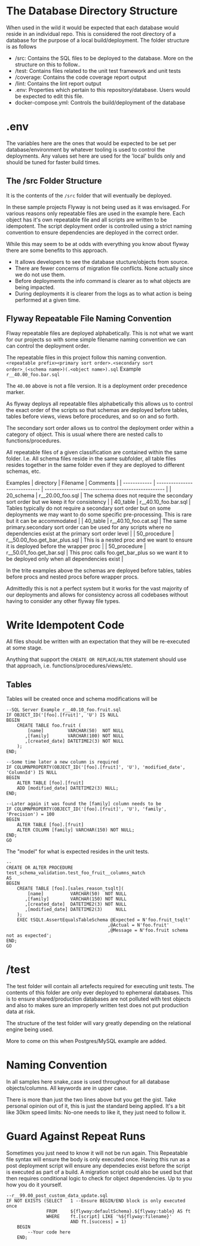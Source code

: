 # The Database Directory Structure
When used in the wild it would be expected that each database would reside in an individual repo. 
This is considered the root directory of a database for the purpose of a local build/deployment.
The folder structure is as follows

* /src: Contains the SQL files to be deployed to the database. More on the structure on this to follow..
* /test: Contains files related to the unit test framework and unit tests
* /coverage: Contains the code coverage report output
* /lint: Contains the lint report output
* .env: Properties which pertain to this repository/database. Users would be expected to edit this file.
* docker-compose.yml: Controls the build/deployment of the database

# .env
The variables here are the ones that would be expected to be set per database/environment by whatever tooling is used to control the deployments.
Any values set here are used for the 'local' builds only and should be tuned for faster build times. 

## The /src Folder Structure
It is the contents of the `/src` folder that will eventually be deployed.

In these sample projects Flyway is not being used as it was envisaged. For various reasons only repeatable files are used in the example here. Each object has it's own repeatable file and all scripts are written to be idempotent. The script deployment order is controlled using a strict naming convention to ensure dependencies are deployed in the correct order.

While this may seem to be at odds with everything you know about flyway there are some benefits to this approach.

* It allows developers to see the database stucture/objects from source. 
* There are fewer concerns of migration file conflicts. None actually since we do not use them.
* Before deployments the info command is clearer as to what objects are being impacted.
* During deployments it is clearer from the logs as to what action is being performed at a given time. 

## Flyway Repeatable File Naming Convention
Flway repeatable files are deployed alphabetically. This is not what we want for our projects so with some simple filename naming convention we can can control the deployment order. 

The repeatable files in this project follow this naming convention. 
`<repeatable prefix><primary sort order>.<secondary sort order>_(<schema name>)(.<object name>).sql`
Example
`r__40.00_foo.bar.sql`

The `40.00` above is not a file version. It is a deployment order precedence marker.

As flyway deploys all repeatable files alphabetically this allows us to control the exact order of the scripts so that schemas are deployed before tables, tables before views, views before procedures, and so on and so forth.

The secondary sort order allows us to control the deployment order within a category of object. This is usual where there are nested calls to functions/procedures.

All repeatable files of a given classification are contained within the same folder. I.e. All schema files reside in the same subfolder, all table files resides together in the same folder even if they are deployed to different schemas, etc.

Examples
| directory    | Filename                      | Comments                                           |
| ------------ | ----------------------------- | -------------------------------------------------- |
| 20_schema    | r__20.00_foo.sql              | The schema does not require the secondary sort order but we keep it for consistency |
| 40_table     | r__40.10_foo.bar.sql          | Tables typically do not require a secondary sort order but on some deployments we may want to do some specific pre-processing. This is rare but it can be accommodated |
| 40_table     | r__40.10_foo.cat.sql          | The same primary.secondary sort order can be used for any scripts where no dependencies exist at the primary sort order level |
| 50_procedure | r__50.00_foo.get_bar_plus.sql | This is a nested proc and we want to ensure it is deployed before the wrapper proc |
| 50_procedure | r__50.01_foo.get_bar.sql      | This proc calls foo.get_bar_plus so we want it to be deployed only when all dependencies exist |

In the trite examples above the schemas are deployed before tables, tables before procs and nested procs before wrapper procs.

Admittedly this is not a perfect system but it works for the vast majority of our deployments and allows for consistency across all codebases without having to consider any other flyway file types.

# Write Idempotent Code
All files should be written with an expectation that they will be re-executed at some stage.

Anything that support the `CREATE OR REPLACE/ALTER` statement should use that approach, i.e. functions/procedures/views/etc.

## Tables
Tables will be created once and schema modifications will be 
```
--SQL Server Example r__40.10_foo.fruit.sql
IF OBJECT_ID('[foo].[fruit]', 'U') IS NULL
BEGIN
    CREATE TABLE foo.fruit (
        [name]         VARCHAR(50)  NOT NULL
       ,[family]       VARCHAR(100) NOT NULL
       ,[created_date] DATETIME2(3) NOT NULL
    );
END;

--Some time later a new column is required
IF COLUMNPROPERTY(OBJECT_ID('[foo].[fruit]', 'U'), 'modified_date', 'ColumnId') IS NULL
BEGIN
    ALTER TABLE [foo].[fruit] 
    ADD [modified_date] DATETIME2(3) NULL;
END;

--Later again it was found the [family] column needs to be 
IF COLUMNPROPERTY(OBJECT_ID('[foo].[fruit]', 'U'), 'family', 'Precision') = 100
BEGIN
    ALTER TABLE [foo].[fruit] 
    ALTER COLUMN [family] VARCHAR(150) NOT NULL;
END;
GO
```

The "model" for what is expected resides in the unit tests. 
```
--
CREATE OR ALTER PROCEDURE test_schema_validation.test_foo_fruit__columns_match
AS
BEGIN
    CREATE TABLE [foo].[sales_reason_tsqlt](
        [name]          VARCHAR(50)  NOT NULL
       ,[family]        VARCHAR(150) NOT NULL
       ,[created_date]  DATETIME2(3) NOT NULL
       ,[modified_date] DATETIME2(3)     NULL
    );
    EXEC tSQLt.AssertEqualsTableSchema @Expected = N'foo.fruit_tsqlt'
                                      ,@Actual = N'foo.fruit'
                                      ,@Message = N'foo.fruit schema not as expected';
END;
GO
```
# /test
The test folder will contain all artefects required for executing unit tests.
The contents of this folder are only ever deployed to ephemeral databases. This is to ensure shared/production databases are not polluted with test objects and also to makes sure an improperly written test does not put production data at risk.

The structure of the test folder will vary greatly depending on the relational engine being used. 

More to come on this when Postgres/MySQL example are added.

# Naming Convention
In all samples here snake_case is used throughout for all database objects/columns. 
All keywords are in upper case.

There is more than just the two lines above but you get the gist. Take personal opinion out of it, this is just the standard being applied. It's a bit like 30km speed limits: No-one needs to like it, they just need to follow it.

# Guard Against Repeat Runs
Sometimes you just need to know it will not be run again.
This Repeatable file syntax will ensure the body is only executed once. 
Having this run as a post deployment script will ensure any dependecies exist before the script is executed as part of a build. A migration script could also be used but that then requires conditional logic to check for object dependencies. 
Up to you how you do it yourself.
```
--r__99.00_post_custom_data_update.sql
IF NOT EXISTS (SELECT   1 --Ensure BEGIN/END block is only executed once
               FROM     ${flyway:defaultSchema}.${flyway:table} AS ft
               WHERE    ft.[script] LIKE '%${flyway:filename}'
                        AND ft.[success] = 1)
    BEGIN
        --Your code here
    END;
```